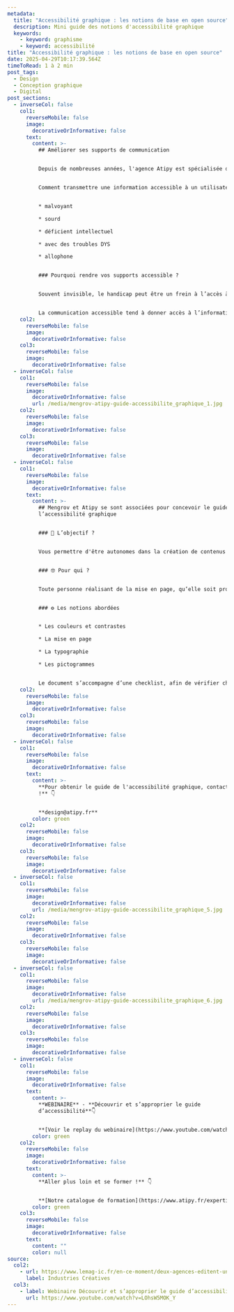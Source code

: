 ```yaml
---
metadata:
  title: "Accessibilité graphique : les notions de base en open source"
  description: Mini guide des notions d'accessibilité graphique
  keywords:
    - keyword: graphisme
    - keyword: accessibilité
title: "Accessibilité graphique : les notions de base en open source"
date: 2025-04-29T10:17:39.564Z
timeToRead: 1 à 2 min
post_tags:
  - Design
  - Conception graphique
  - Digital
post_sections:
  - inverseCol: false
    col1:
      reverseMobile: false
      image:
        decorativeOrInformative: false
      text:
        content: >-
          ## A﻿méliorer ses supports de communication


          D﻿epuis de nombreuses années, l'agence Atipy est spécialisée dans l'accès à l'information pour tous les publics, dont les personnes en situation de handicap. Nous formons et accompagnons tous types de structures souhaitant améliorer l'accessibilité de ses contenus écrits, visuels, numériques, audios, print...


          C﻿omment transmettre une information accessible à un utilisateur : 


          * m﻿alvoyant

          * s﻿ourd

          * d﻿éficient intellectuel

          * a﻿vec des troubles DYS

          * a﻿llophone


          ### Pourquoi rendre vos supports accessible ?


          Souvent invisible, le handicap peut être un frein à l’accès à l’information. Vos clients, vos usagers, vos collaborateurs peuvent être concernés. En partant des besoins utilisateur les plus spécifiques, il est possible de répondre aux besoins d’un public cible plus élargi.


          La communication accessible tend à donner accès à l’information au plus grand nombre.
    col2:
      reverseMobile: false
      image:
        decorativeOrInformative: false
    col3:
      reverseMobile: false
      image:
        decorativeOrInformative: false
  - inverseCol: false
    col1:
      reverseMobile: false
      image:
        decorativeOrInformative: false
        url: /media/mengrov-atipy-guide-accessibilite_graphique_1.jpg
    col2:
      reverseMobile: false
      image:
        decorativeOrInformative: false
    col3:
      reverseMobile: false
      image:
        decorativeOrInformative: false
  - inverseCol: false
    col1:
      reverseMobile: false
      image:
        decorativeOrInformative: false
      text:
        content: >-
          ## Mengrov et Atipy se sont associées pour concevoir le guide de
          l’accessibilité graphique


          ### 🎯 L’objectif ?


          V﻿ous permettre d'être autonomes dans la création de contenus en les rendant lisibles et compréhensibles, qu’ils soient numériques, visuels ou textuels.


          ### 🤓 Pour qui ?


          Toute personne réalisant de la mise en page, qu’elle soit professionnelle ou non, ainsi que les curieux(se) souhaitant en apprendre plus sur l’accessibilité.


          ### ⚙️ Les notions abordées


          * Les couleurs et contrastes

          * La mise en page 

          * La typographie 

          * L﻿es pictogrammes


          Le document s’accompagne d’une checklist, afin de vérifier chaque élément clé.
    col2:
      reverseMobile: false
      image:
        decorativeOrInformative: false
    col3:
      reverseMobile: false
      image:
        decorativeOrInformative: false
  - inverseCol: false
    col1:
      reverseMobile: false
      image:
        decorativeOrInformative: false
      text:
        content: >-
          **Pour obtenir le guide de l'accessibilité graphique, contactez-nous
          !** 👇


          **d﻿esign@atipy.fr**
        color: green
    col2:
      reverseMobile: false
      image:
        decorativeOrInformative: false
    col3:
      reverseMobile: false
      image:
        decorativeOrInformative: false
  - inverseCol: false
    col1:
      reverseMobile: false
      image:
        decorativeOrInformative: false
        url: /media/mengrov-atipy-guide-accessibilite_graphique_5.jpg
    col2:
      reverseMobile: false
      image:
        decorativeOrInformative: false
    col3:
      reverseMobile: false
      image:
        decorativeOrInformative: false
  - inverseCol: false
    col1:
      reverseMobile: false
      image:
        decorativeOrInformative: false
        url: /media/mengrov-atipy-guide-accessibilite_graphique_6.jpg
    col2:
      reverseMobile: false
      image:
        decorativeOrInformative: false
    col3:
      reverseMobile: false
      image:
        decorativeOrInformative: false
  - inverseCol: false
    col1:
      reverseMobile: false
      image:
        decorativeOrInformative: false
      text:
        content: >-
          **WEBINAIRE** - **Découvrir et s’approprier le guide
          d’accessibilité**👇


          **[Voir le replay du webinaire](https://www.youtube.com/watch?v=LOhsW5MOK_Y)**
        color: green
    col2:
      reverseMobile: false
      image:
        decorativeOrInformative: false
      text:
        content: >-
          **A﻿ller plus loin et se former !** 👇


          **[N﻿otre catalogue de formation](https://www.atipy.fr/expertises/formation)**
        color: green
    col3:
      reverseMobile: false
      image:
        decorativeOrInformative: false
      text:
        content: ""
        color: null
source:
  col2:
    - url: https://www.lemag-ic.fr/en-ce-moment/deux-agences-editent-un-guide-des-bonnes-pratiques-de-laccessibilite-graphique/?utm_campaign=ic-news-22042025&utm
      label: Industries Créatives
  col3:
    - label: Webinaire Découvrir et s’approprier le guide d’accessibilité
      url: https://www.youtube.com/watch?v=LOhsW5MOK_Y
---
```

